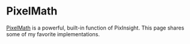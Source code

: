 # PixelMath

[PixelMath](http://www.deepskycolors.com/PixInsight/PixelMath.html) is a powerful, built-in function of PixInsight. This page shares some of my favorite implementations.
